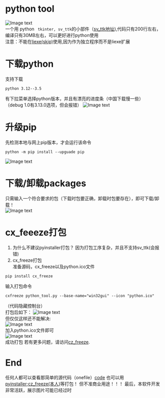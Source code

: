# python tool
![Image text](https://github.com/githubtohaoyangli/python_tool/blob/main/image/wg.png?raw=true)  
一个用 python `` tkinter, sv_ttk``的小部件（[sv_ttk地址](https://github.com/rdbende/Sun-Valley-ttk-theme)),代码只有200行左右，编译只有30MB左右，可以更好进行python使用  
注意：不能在[liexe(skip)](https://github.com/githubtohaoyangli/liexe-skip-download)使用,因为作为独立程序而不是liexe扩展
# 下载python
支持下载  
```commandline
python 3.12--3.5
```
有下拉菜单选择python版本，并且有漂亮的进度条（中国下载慢一些）  
（debug 1.0有3.13.0选项，但会报错）
![Image text](https://github.com/githubtohaoyangli/python_tool/blob/main/image/download.png?raw=true) 
# 升级pip
先检测本地与网上pip版本，才会运行该命令
```commandline
python -m pip install --upguade pip
```
![Image text](https://github.com/githubtohaoyangli/python_tool/blob/main/image/pip.png?raw=true)  
# 下载/卸载packages
只需输入一个符合要求的包（下载时包要正确，卸载时包要存在），即可下载/卸载！  
![Image text](https://github.com/githubtohaoyangli/python_tool/blob/main/image/install.png?raw=true)
# cx_feeeze打包
1. 为什么不建议pyinstaller打包？
因为打包工序复杂，并且不支持sv_ttk(会报错)
2. cx_freeze打包  
准备源码，cx_freeze以及python.ico文件
```commandline
pip install cx_freeze
```
输入打包命令  
````commandline
cxfreeze python_tool.py --base-name="win32gui" --icon "python.ico"
````
（代码隐藏控制台）  
打包后如下： 
![Image text](https://github.com/githubtohaoyangli/python_tool/blob/main/image/exe.png?raw=true)  
但仅仅这样还不能解决:  
![Image text](https://github.com/githubtohaoyangli/python_tool/blob/main/image/ERROR.png?raw=true)  
加入python.ico文件即可  
![Image text](https://github.com/githubtohaoyangli/python_tool/blob/main/image/right.png?raw=true)  
成功打包
若有更多问题，请访问[cz_freeze](https://github.com/marcelotduarte/cx_Freeze).
# End
任何人都可以查看那简单的源代码（onefile）[code](https://github.com/githubtohaoyangli/python_tool)
也可以用[pyinstaller](https://github.com/pyinstaller/pyinstaller);[cz_freeze(本人)](https://github.com/marcelotduarte/cx_Freeze)等打包！
但不准商业用途！！！
最后，本软件开发非常活跃，展示图片可能已经过时

